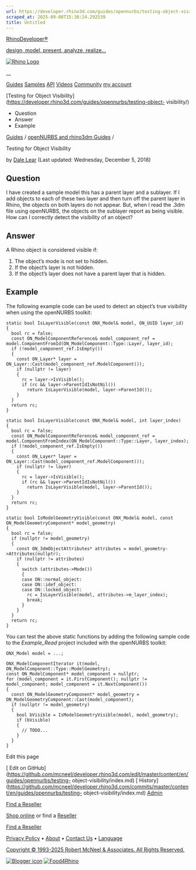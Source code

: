 ```yaml
---
url: https://developer.rhino3d.com/guides/opennurbs/testing-object-visibility/
scraped_at: 2025-09-08T15:38:24.292539
title: Untitled
---
```


[RhinoDeveloper®](/)

[design, model, present, analyze, realize...](/)

[![Rhino Logo](https://developer.rhino3d.com/images/rhinodevlogo.png)](/)

__

[Guides](https://developer.rhino3d.com/guides)
[Samples](https://developer.rhino3d.com/samples)
[API](https://developer.rhino3d.com/api)
[Videos](https://developer.rhino3d.com/videos)
[Community](https://discourse.mcneel.com/c/rhino-developer) [my account
](https://www.rhino3d.com/my-account/ "Manage your account, licenses, and
teams")

[Testing for Object
Visibility](https://developer.rhino3d.com/guides/opennurbs/testing-object-
visibility/)

  * Question
  * Answer
  * Example

[Guides](https://developer.rhino3d.com/en/guides/) / [openNURBS and rhino3dm
Guides](https://developer.rhino3d.com/en/guides/opennurbs/) /

Testing for Object Visibility

by [Dale Lear](https://discourse.mcneel.com/u/dalelear/) (Last updated:
Wednesday, December 5, 2018)

## Question

I have created a sample model this has a parent layer and a sublayer. If I add
objects to each of these two layer and then turn off the parent layer in
Rhino, the objects on both layers do not appear. But, when I read the .3dm
file using openNURBS, the objects on the sublayer report as being visible. How
can I correctly detect the visibility of an object?

## Answer

A Rhino object is considered visible if:

  1. The object’s mode is not set to hidden.
  2. If the object’s layer is not hidden.
  3. If the object’s layer does not have a parent layer that is hidden.

## Example

The following example code can be used to detect an object’s true visibility
when using the openNURBS toolkit:

    
    
    static bool IsLayerVisible(const ONX_Model& model, ON_UUID layer_id)
    {
      bool rc = false;
      const ON_ModelComponentReference& model_component_ref = model.ComponentFromId(ON_ModelComponent::Type::Layer, layer_id);
      if (!model_component_ref.IsEmpty())
      {
        const ON_Layer* layer = ON_Layer::Cast(model_component_ref.ModelComponent());
        if (nullptr != layer)
        {
          rc = layer->IsVisible();
          if (rc && layer->ParentIdIsNotNil())
            return IsLayerVisible(model, layer->ParentId());
        }
      }
      return rc;
    }
    
    static bool IsLayerVisible(const ONX_Model& model, int layer_index)
    {
      bool rc = false;
      const ON_ModelComponentReference& model_component_ref = model.ComponentFromIndex(ON_ModelComponent::Type::Layer, layer_index);
      if (!model_component_ref.IsEmpty())
      {
        const ON_Layer* layer = ON_Layer::Cast(model_component_ref.ModelComponent());
        if (nullptr != layer)
        {
          rc = layer->IsVisible();
          if (rc && layer->ParentIdIsNotNil())
            return IsLayerVisible(model, layer->ParentId());
        }
      }
      return rc;
    }
    
    static bool IsModelGeometryVisible(const ONX_Model& model, const ON_ModelGeometryComponent* model_geometry)
    {
      bool rc = false;
      if (nullptr != model_geometry)
      {
        const ON_3dmObjectAttributes* attributes = model_geometry->Attributes(nullptr);
        if (nullptr != attributes)
        {
          switch (attributes->Mode())
          {
          case ON::normal_object:
          case ON::idef_object:
          case ON::locked_object:
            rc = IsLayerVisible(model, attributes->m_layer_index);
            break;
          }
        }
      }
      return rc;
    }
    

You can test the above static functions by adding the following sample code to
the _Example_Read_ project included with the openNURBS toolkit:

    
    
    ONX_Model model = ...;
    
    ONX_ModelComponentIterator it(model, ON_ModelComponent::Type::ModelGeometry);
    const ON_ModelComponent* model_component = nullptr;
    for (model_component = it.FirstComponent(); nullptr != model_component; model_component = it.NextComponent())
    {
      const ON_ModelGeometryComponent* model_geometry = ON_ModelGeometryComponent::Cast(model_component);
      if (nullptr != model_geometry)
      {
        bool bVisible = IsModelGeometryVisible(model, model_geometry);
        if (bVisible)
        {
          // TODO...
        }
      }
    }
    

Edit this page

[ Edit on
GitHub](https://github.com/mcneel/developer.rhino3d.com/edit/master/content/en/guides/opennurbs/testing-
object-visibility/index.md) [
History](https://github.com/mcneel/developer.rhino3d.com/commits/master/content/en/guides/opennurbs/testing-
object-visibility/index.md) [ Admin](https://developer.rhino3d.com/admin)

[Find a Reseller](https://www.rhino3d.com/sales)

[Shop online](https://www.rhino3d.com/store) or find a
[Reseller](https://www.rhino3d.com/sales)

[Find a Reseller](https://www.rhino3d.com/sales)

[Privacy Policy](https://www.rhino3d.com/privacy) •
[About](https://www.rhino3d.com/mcneel/about) • [Contact
Us](https://www.rhino3d.com/mcneel/contact) • [
Language](https://www.rhino3d.com/language "Change to a different region or
language")

[Copyright © 1993-2025 Robert McNeel & Associates. All Rights
Reserved.](https://www.rhino3d.com/mcneel/about)

[](https://www.facebook.com/McNeelRhinoceros/)
[](https://twitter.com/bobmcneel) [](https://www.linkedin.com/groups/75313/)
[](https://www.youtube.com/user/RhinoGuide/videos) [](https://vimeo.com/rhino)
[![Blogger
icon](https://developer.rhino3d.com/images/blogger.svg)](http://blog.rhino3d.com/)
[![Food4Rhino](https://developer.rhino3d.com/images/f4r_icon_01.svg)](https://www.food4rhino.com)

